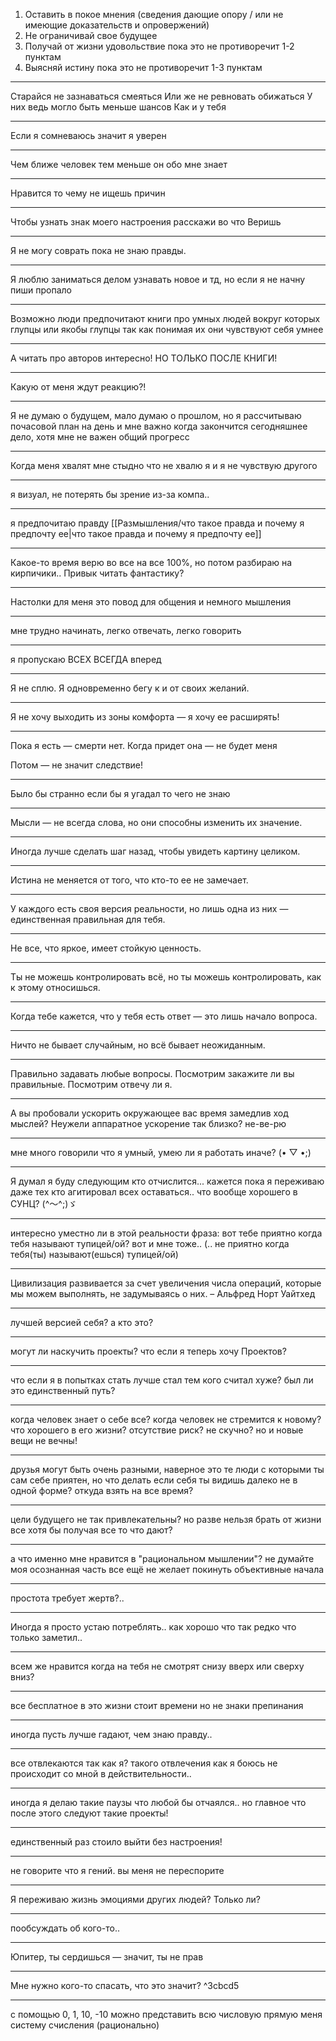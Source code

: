 1. Оставить в покое мнения (сведения дающие опору / или не имеющие доказательств и опровержений)
2. Не ограничивай свое будущее
3. Получай от жизни удовольствие пока это не противоречит 1-2 пунктам
4. Выясняй истину пока это не противоречит 1-3 пунктам
---
Старайся не зазнаваться смеяться
Или же не ревновать обижаться
У них ведь могло быть меньше шансов
Как и у тебя

---
Если я сомневаюсь значит я уверен

---
Чем ближе человек тем меньше он обо мне знает

---
Нравится то чему не ищешь причин

---
Чтобы узнать знак моего настроения расскажи во что Веришь

---
Я не могу соврать пока не знаю правды.

---
Я люблю заниматься делом узнавать новое и тд, но если я не начну пиши пропало

---
Возможно люди предпочитают книги про умных людей вокруг которых глупцы или якобы глупцы так как понимая их они чувствуют себя умнее

---
А читать про авторов интересно!
НО ТОЛЬКО ПОСЛЕ КНИГИ! 

---
Какую от меня ждут реакцию?!

---
Я не думаю о будущем, мало думаю о прошлом, но я рассчитываю почасовой план на день и мне важно когда закончится сегодняшнее дело, хотя мне не важен общий прогресс

---
Когда меня хвалят мне стыдно что не хвалю я и я не чувствую другого

---
я визуал, не потерять бы зрение из-за компа..

---
я предпочитаю правду [[Размышления/что такое правда и почему я предпочту ее|что такое правда и почему я предпочту ее]]

---
Какое-то время верю во все на все 100%, но потом разбираю на кирпичики.. Привык читать фантастику?

---
Настолки для меня это повод для общения и немного мышления

---
мне трудно начинать, легко отвечать, легко говорить

---
я пропускаю ВСЕХ ВСЕГДА вперед

---
Я не сплю. Я одновременно бегу к и от своих желаний. 

---
Я не хочу выходить из зоны комфорта — я хочу ее расширять!

---
Пока я есть — смерти нет. Когда придет она — не будет меня

Потом — не значит следствие!

---
Было бы странно если бы я угадал то чего не знаю

---
Мысли — не всегда слова, но они способны изменить их значение.

---
Иногда лучше сделать шаг назад, чтобы увидеть картину целиком.

---
Истина не меняется от того, что кто-то ее не замечает.

---
У каждого есть своя версия реальности, но лишь одна из них — единственная правильная для тебя.

---
Не все, что яркое, имеет стойкую ценность.

---
Ты не можешь контролировать всё, но ты можешь контролировать, как к этому относишься.

---
Когда тебе кажется, что у тебя есть ответ — это лишь начало вопроса.

---
Ничто не бывает случайным, но всё бывает неожиданным.

---
Правильно задавать любые вопросы.
Посмотрим закажите ли вы правильные.
Посмотрим отвечу ли я.

---
А вы пробовали ускорить окружающее вас время замедлив ход мыслей? Неужели аппаратное ускорение так близко? не-ве-рю

---
мне много говорили что я умный, умею ли я работать иначе? (⁠•⁠ ⁠▽⁠ ⁠•⁠;⁠) 

---
Я думал я буду следующим кто отчислится... кажется пока я переживаю даже тех кто агитировал всех оставаться.. что вообще хорошего в СУНЦ? (⁠^⁠～⁠^⁠;⁠)⁠ゞ 

---
интересно уместно ли в этой реальности фраза: вот тебе приятно когда тебя называют тупицей/ой? вот и мне тоже.. (.. не приятно когда тебя(ты) называют(ешься) тупицей/ой)

---
Цивилизация развивается за счет увеличения числа операций, которые мы можем выполнять, не задумываясь о них. – Альфред Норт Уайтхед

---
лучшей версией себя? а кто это?

---
могут ли наскучить проекты? что если я теперь хочу Проектов?

---
что если я в попытках стать лучше стал тем кого считал хуже? был ли это единственный путь?

---
когда человек знает о себе все? когда человек не стремится к новому? что хорошего в его жизни? отсутствие риск? не скучно? но и новые вещи не вечны!

---
друзья могут быть очень разными, наверное это те люди с которыми ты сам себе приятен, но что делать если себя ты видишь далеко не в одной форме? откуда взять на все время?

---
цели будущего не так привлекательны? но разве нельзя брать от жизни все хотя бы получая все то что дают?

---
а что именно мне нравится в "рациональном мышлении"? не думайте моя осознанная часть все ещё не желает покинуть объективные начала

---
простота требует жертв?.. 

---
Иногда я просто устаю потреблять.. как хорошо что так редко что только заметил..

---
всем же нравится когда на тебя не смотрят снизу вверх или сверху вниз?

---
все бесплатное в это жизни стоит времени 
но не знаки препинания 

---
иногда пусть лучше гадают, чем знаю правду.. 

---
все отвлекаются так как я? такого отвлечения как я боюсь не происходит со мной в действительности..

---
иногда я делаю такие паузы что любой бы отчаялся.. но главное что после этого следуют такие проекты! 

---
единственный раз стоило выйти без настроения! 

---
не говорите что я гений. вы меня не переспорите

---
Я переживаю жизнь эмоциями других людей? Только ли?

---
пообсуждать об кого-то..

---
Юпитер, ты сердишься — значит, ты не прав

---
Мне нужно кого-то спасать, что это значит? ^3cbcd5

---
с помощью 0, 1, 10, -10 можно представить всю числовую прямую меня систему счисления (рационально)
